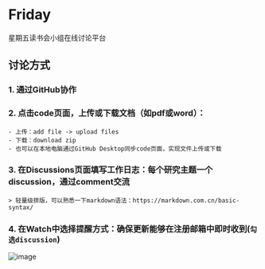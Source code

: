 # Friday
星期五读书会小组在线讨论平台

## 讨论方式
### 1. 通过GitHub协作  
### 2. 点击code页面，上传或下载文档（如pdf或word）：
    - 上传：add file -> upload files  
    - 下载：download zip
    - 也可以在本地电脑通过GitHub Desktop同步code页面，实现文件上传或下载

### 3. 在Discussions页面填写工作日志：每个研究主题一个discussion，通过comment交流  
    > 轻量级排版，可以熟悉一下markdown语法：https://markdown.com.cn/basic-syntax/  
    
### 4. 在Watch中选择提醒方式：确保更新能够在注册邮箱中即时收到(`勾选discussion`)  
![image](https://github.com/acaGPT/Friday/assets/85102787/bd531baf-983a-4954-bd64-381e2e39f5cc)






